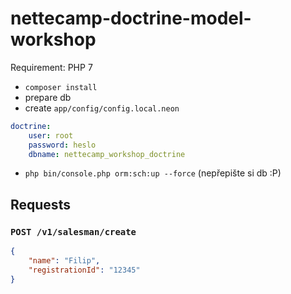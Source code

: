 # nettecamp-doctrine-model-workshop

Requirement: PHP 7

* `composer install`
* prepare db
* create `app/config/config.local.neon`

```yaml
doctrine:
    user: root
    password: heslo
    dbname: nettecamp_workshop_doctrine
```

* `php bin/console.php orm:sch:up --force` (nepřepište si db :P)

## Requests

### `POST /v1/salesman/create`

```json
{
    "name": "Filip",
    "registrationId": "12345"
}
```
